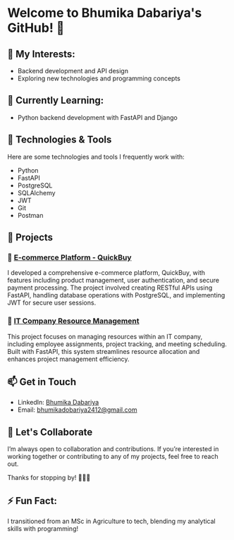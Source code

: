 # Welcome to Bhumika Dabariya's GitHub! 👋

## 👀 My Interests:
- Backend development and API design
- Exploring new technologies and programming concepts

## 🌱 Currently Learning:
- Python backend development with FastAPI and Django

## 🔧 Technologies & Tools
Here are some technologies and tools I frequently work with:
- Python
- FastAPI
- PostgreSQL
- SQLAlchemy
- JWT
- Git
- Postman

## 📂 Projects

### 🛒 [E-commerce Platform - QuickBuy](https://github.com/Bhumika-Dobariya/QuickBuy-E-commerce-Plateform_FastAPI)
I developed a comprehensive e-commerce platform, QuickBuy, with features including product management, user authentication, and secure payment processing. The project involved creating RESTful APIs using FastAPI, handling database operations with PostgreSQL, and implementing JWT for secure user sessions.

### 💼 [IT Company Resource Management](https://github.com/Bhumika-Dobariya/ResourceWave-IT_company_resource_management_FastAPI)
This project focuses on managing resources within an IT company, including employee assignments, project tracking, and meeting scheduling. Built with FastAPI, this system streamlines resource allocation and enhances project management efficiency.

## 📫 Get in Touch
- LinkedIn: [Bhumika Dabariya](https://www.linkedin.com/in/bhumika-dabariya/)
- Email: bhumikadobariya2412@gmail.com

## 🤝 Let's Collaborate
I’m always open to collaboration and contributions. If you’re interested in working together or contributing to any of my projects, feel free to reach out.

Thanks for stopping by! 👩‍💻🚀

## ⚡ Fun Fact:
I transitioned from an MSc in Agriculture to tech, blending my analytical skills with programming!

